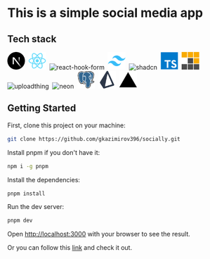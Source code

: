 # This is a simple social media app

## Tech stack

<div>
  <img src="https://github.com/devicons/devicon/blob/master/icons/nextjs/nextjs-original.svg" title="Next.js" alt="Next.js" width="40" height="40"/>&nbsp;
  <img src="https://github.com/devicons/devicon/blob/master/icons/react/react-original.svg" title="reactjs" alt="reactjs" width="40" height="40"/>&nbsp
  <img src="https://react-hook-form.com/images/logo/react-hook-form-logo-only.png" title="react-hook-form" alt="react-hook-form" width="40" height="40"/>&nbsp
  <img src="https://github.com/devicons/devicon/blob/master/icons/tailwindcss/tailwindcss-original.svg" title="tailwind" alt="tailwind" width="40" height="40"/>&nbsp
  <img src="https://ui.shadcn.com/apple-touch-icon.png" title="shadcn" alt="shadcn" width="40" height="40"/>&nbsp
  <img src="https://github.com/devicons/devicon/blob/master/icons/typescript/typescript-original.svg" title="typescript" alt="typescript" width="40" height="40"/>&nbsp;
  <img src="https://github.com/devicons/devicon/blob/master/icons/pnpm/pnpm-original.svg" title="pnpm" alt="pnpm" width="40" height="40"/>&nbsp
  <img src="https://files.raycast.com/8kmt4oo1jg0qvyylcijwf8c66t3v" title="uploadthing" alt="uploadthing" width="40" height="40"/>&nbsp;
  <img src="https://ml.globenewswire.com/Resource/Download/82e79fc7-1654-41e7-af70-f5857596743c" title="neon" alt="neon" width="40" height="40"/>&nbsp;
  <img src="https://github.com/devicons/devicon/blob/master/icons/postgresql/postgresql-original.svg" title="postgres" alt="postgres" width="40" height="40"/>&nbsp;
  <img src="https://github.com/devicons/devicon/blob/master/icons/prisma/prisma-original.svg" title="prisma" alt="prisma" width="40" height="40"/>&nbsp;
  <img src="https://github.com/devicons/devicon/blob/master/icons/vercel/vercel-original.svg" title="vercel" alt="vercel" width="40" height="40"/>&nbsp;
  
</div>

## Getting Started
First, clone this project on your machine:
```bash
git clone https://github.com/gkazimirov396/socially.git
```
Install pnpm if you don't have it:
```bash
npm i -g pnpm
```
Install the dependencies:
```bash
pnpm install
```
Run the dev server:
```bash
pnpm dev
```
Open [http://localhost:3000](http://localhost:3000) with your browser to see the result.

Or you can follow this [link](https://socially-dev.vercel.app) and check it out.
